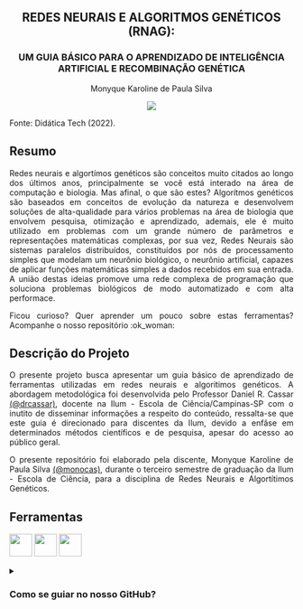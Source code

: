 <h2 align="center"> REDES NEURAIS E ALGORITMOS GENÉTICOS (RNAG): </h2>
<h3 align="center"> UM GUIA BÁSICO PARA O APRENDIZADO DE INTELIGÊNCIA ARTIFICIAL E RECOMBINAÇÃO GENÉTICA </h3>

<p align="center"> Monyque Karoline de Paula Silva </p>

<p align="center"><img src="https://user-images.githubusercontent.com/106678040/224770751-a0023d85-5aee-46cd-906a-faf26adfdca2.png"></p>

<p align=""> Fonte: Didática Tech (2022). </p>

## Resumo
<p align="justify">
Redes neurais e algortímos genéticos são conceitos muito citados ao longo dos últimos anos, principalmente se você está interado na área de computação e biologia. Mas afinal, o que são estes? Algorítmos genéticos são baseados em conceitos de evolução da natureza e desenvolvem soluções de alta-qualidade para vários problemas na área de biologia que envolvem pesquisa, otimização e aprendizado, ademais, ele é muito utilizado em problemas com um grande número de parâmetros e representações matemáticas complexas, por sua vez, Redes Neurais são sistemas paralelos distribuídos, constituídos por nós de processamento simples que modelam um neurônio biológico, o neurônio artificial, capazes de aplicar funções matemáticas simples a dados recebidos em sua entrada.  A união destas ideias promove uma rede complexa de programação que soluciona problemas biológicos de modo automatizado e com alta performace. </p>
<p align="justify">
Ficou curioso? Quer aprender um pouco sobre estas ferramentas? Acompanhe o nosso repositório :ok_woman: </p>

## Descrição do Projeto
<p align="justify">
O presente projeto busca apresentar um guia básico de aprendizado de ferramentas utilizadas em redes neurais e algoritimos genéticos. A abordagem metodológica foi desenvolvida pelo Professor Daniel R. Cassar <a href="https://github.com/drcassar"> (@drcassar)</a>, docente na Ilum - Escola de Ciência/Campinas-SP com o inutito de disseminar informações a respeito do conteúdo, ressalta-se que este guia é direcionado para discentes da Ilum, devido a enfâse em determinados métodos científicos e de pesquisa, apesar do acesso ao público geral. </p>

<p align="justify"> O presente repositório foi elaborado pela discente, Monyque Karoline de Paula Silva <a href="https://github.com/monocas"> (@monocas)</a>,  durante o terceiro semestre de graduação da Ilum - Escola de Ciência, para a disciplina de Redes Neurais e Algortítimos Genéticos. </p>

## Ferramentas
<img src="https://cdn.jsdelivr.net/gh/devicons/devicon/icons/jupyter/jupyter-original-wordmark.svg" width="40" height="40"/>  <img src="https://cdn.jsdelivr.net/gh/devicons/devicon/icons/python/python-original-wordmark.svg" width="40" height="40"/> <img src="https://github.githubassets.com/images/modules/logos_page/GitHub-Mark.png" width="40" height="40"/>

<details><summary><h3><b>Como se guiar no nosso GitHub?</h3></b></summary>
<p align="justify">
 É bem simples! Existem duas grandes divisões no GitHub, os arquivos do tipo <i>.ipynb</i> e os do tipo <i>.py</i>, os do formato <i>.ipynb</i> se encontram divididos em dois grandes segmentos que possuem sua própria pasta com todos os arquivos utilizados que descrevem os códigos realizados ao decorrer da disciplina ministrada, os quais são: </p>
 
- <a href="https://github.com/monocas/Redes-Neurais-e-Algoritmos-Geneticos/tree/main/AlgoritmosGeneticos">Algorítmos Genéticos </a>

- <a href="https://github.com/monocas/Redes-Neurais-e-Algoritmos-Geneticos/tree/main/RedesNeurais"> Redes Neurais </a>

<p align="justify">
Por sua vez, os arquivos do tipo <i>.py</i> são os responsáveis por armazenar informações, classes e funções utilizados em todo o projeto de aprendizado de redes neurais. 
</p>
